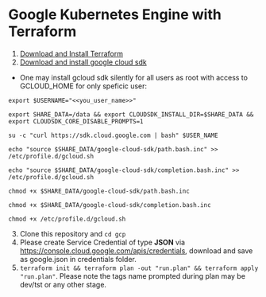# Google Kubernetes Engine with Terraform

1. [Download and Install Terraform](https://www.terraform.io/downloads.html)
2. [Download and install google cloud sdk](https://cloud.google.com/sdk/docs/downloads-interactive)
  * One may install gcloud sdk silently for all users as root with access to GCLOUD_HOME for only speficic user:
  
   `export $USERNAME="<<you_user_name>>"`
  
   `export SHARE_DATA=/data && export CLOUDSDK_INSTALL_DIR=$SHARE_DATA && export CLOUDSDK_CORE_DISABLE_PROMPTS=1`
   
   `su -c "curl https://sdk.cloud.google.com | bash" $USER_NAME`
   
   `echo "source $SHARE_DATA/google-cloud-sdk/path.bash.inc" >> /etc/profile.d/gcloud.sh`
   
   `echo "source $SHARE_DATA/google-cloud-sdk/completion.bash.inc" >> /etc/profile.d/gcloud.sh`
   
   `chmod +x $SHARE_DATA/google-cloud-sdk/path.bash.inc`
   
   `chmod +x $SHARE_DATA/google-cloud-sdk/completion.bash.inc`
   
   `chmod +x /etc/profile.d/gcloud.sh`
  
3. Clone this repository and `cd gcp`
4. Please create Service Credential of type **JSON** via https://console.cloud.google.com/apis/credentials, download and save as google.json in credentials folder.
5. `terraform init && terraform plan -out "run.plan" && terraform apply "run.plan"`. Please note the tags name prompted during plan may be dev/tst or any other stage.
